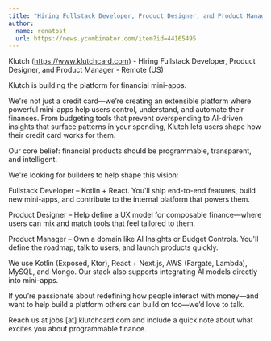 ```yaml
---
title: "Hiring Fullstack Developer, Product Designer, and Product Manager : Remote (US)"
author:
  name: renatost
  url: https://news.ycombinator.com/item?id=44165495
---
```

Klutch (<a href="https:&#x2F;&#x2F;www.klutchcard.com" rel="nofollow">https:&#x2F;&#x2F;www.klutchcard.com</a>) - Hiring Fullstack Developer, Product Designer, and Product Manager - Remote (US)

Klutch is building the platform for financial mini-apps.

We&#x27;re not just a credit card—we’re creating an extensible platform where powerful mini-apps help users control, understand, and automate their finances. From budgeting tools that prevent overspending to AI-driven insights that surface patterns in your spending, Klutch lets users shape how their credit card works for them.

Our core belief: financial products should be programmable, transparent, and intelligent.

We&#x27;re looking for builders to help shape this vision:

Fullstack Developer – Kotlin + React. You&#x27;ll ship end-to-end features, build new mini-apps, and contribute to the internal platform that powers them.

Product Designer – Help define a UX model for composable finance—where users can mix and match tools that feel tailored to them.

Product Manager – Own a domain like AI Insights or Budget Controls. You&#x27;ll define the roadmap, talk to users, and launch products quickly.

We use Kotlin (Exposed, Ktor), React + Next.js, AWS (Fargate, Lambda), MySQL, and Mongo. Our stack also supports integrating AI models directly into mini-apps.

If you’re passionate about redefining how people interact with money—and want to help build a platform others can build on too—we’d love to talk.

Reach us at jobs [at] klutchcard.com  and include a quick note about what excites you about programmable finance.
<JobApplication />
